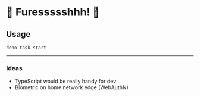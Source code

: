 # 👟 Furessssshhh! 💚

## Usage
`deno task start`

-----

### Ideas
- TypeScript would be really handy for dev
- Biometric on home network edge (WebAuthN)